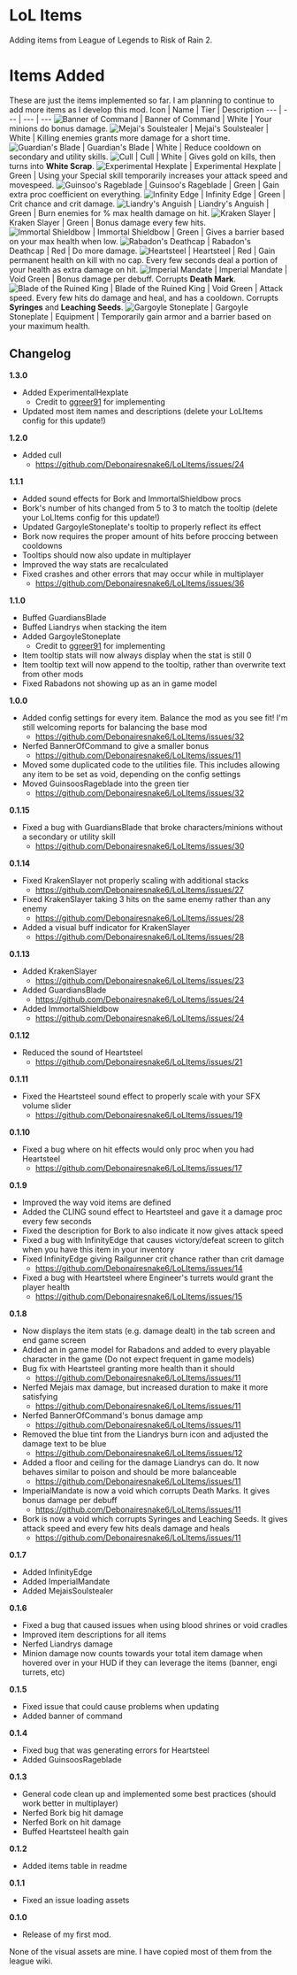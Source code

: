 # LoL Items

Adding items from League of Legends to Risk of Rain 2.

# Items Added
These are just the items implemented so far. I am planning to continue to add more items as I develop this mod.
Icon | Name | Tier | Description
--- | --- | --- | ---
![Banner of Command](https://static.wikia.nocookie.net/leagueoflegends/images/a/a4/Banner_of_Command_item_HD.png/revision/latest/scale-to-width-down/64?cb=20201104170517) | Banner of Command | White | Your minions do bonus damage.
![Mejai's Soulstealer](https://static.wikia.nocookie.net/leagueoflegends/images/8/88/Mejai%27s_Soulstealer_item_HD.png/revision/latest/scale-to-width-down/64?cb=20221103165010) | Mejai's Soulstealer | White | Killing enemies grants more damage for a short time.
![Guardian's Blade](https://static.wikia.nocookie.net/leagueoflegends/images/f/f2/Guardian%27s_Blade_item.png/revision/latest?cb=20221019163250) | Guardian's Blade | White | Reduce cooldown on secondary and utility skills.
![Cull](https://static.wikia.nocookie.net/leagueoflegends/images/1/11/Cull_item_HD.png/revision/latest/scale-to-width-down/64?cb=20201116174218) | Cull | White | Gives gold on kills, then turns into **White Scrap**.
![Experimental Hexplate](https://static.wikia.nocookie.net/leagueoflegends/images/f/fc/Experimental_Hexplate_item_HD.png/revision/latest/scale-to-width-down/64?cb=20231204214844) | Experimental Hexplate | Green | Using your Special skill temporarily increases your attack speed and movespeed.
![Guinsoo's Rageblade](https://static.wikia.nocookie.net/leagueoflegends/images/6/64/Guinsoo%27s_Rageblade_item_HD.png/revision/latest/scale-to-width-down/64?cb=20201110230134) | Guinsoo's Rageblade | Green | Gain extra proc coefficient on everything.
![Infinity Edge](https://static.wikia.nocookie.net/leagueoflegends/images/a/aa/Infinity_Edge_item_HD.png/revision/latest/scale-to-width-down/64?cb=20221230173431) | Infinity Edge | Green | Crit chance and crit damage.
![Liandry's Anguish](https://static.wikia.nocookie.net/leagueoflegends/images/f/fd/Liandry%27s_Torment_item.png/revision/latest?cb=20201118211533) | Liandry's Anguish | Green | Burn enemies for % max health damage on hit.
![Kraken Slayer](https://static.wikia.nocookie.net/leagueoflegends/images/e/e9/Kraken_Slayer_item_HD.png/revision/latest/scale-to-width-down/64?cb=20201110232124) | Kraken Slayer | Green | Bonus damage every few hits.
![Immortal Shieldbow](https://static.wikia.nocookie.net/leagueoflegends/images/2/2b/Immortal_Shieldbow_item.png/revision/latest?cb=20201118205028) | Immortal Shieldbow | Green | Gives a barrier based on your max health when low.
![Rabadon's Deathcap](https://static.wikia.nocookie.net/leagueoflegends/images/c/c5/Rabadon%27s_Deathcap_item.png/revision/latest?cb=20201118205704) | Rabadon's Deathcap | Red | Do more damage.
![Heartsteel](https://static.wikia.nocookie.net/leagueoflegends/images/8/87/Heartsteel_item_HD.png/revision/latest/scale-to-width-down/64?cb=20221115195510) | Heartsteel | Red | Gain permanent health on kill with no cap. Every few seconds deal a portion of your health as extra damage on hit.
![Imperial Mandate](https://static.wikia.nocookie.net/leagueoflegends/images/b/bc/Imperial_Mandate_item.png/revision/latest?cb=20201104212814) | Imperial Mandate | Void Green | Bonus damage per debuff. Corrupts **Death Mark**.
![Blade of the Ruined King](https://static.wikia.nocookie.net/leagueoflegends/images/2/2f/Blade_of_the_Ruined_King_item.png/revision/latest?cb=20221210230042) | Blade of the Ruined King | Void Green | Attack speed. Every few hits do damage and heal, and has a cooldown. Corrupts **Syringes** and **Leaching Seeds**.
![Gargoyle Stoneplate](https://static.wikia.nocookie.net/leagueoflegends/images/6/62/Gargoyle_Stoneplate_item_HD.png/revision/latest/scale-to-width-down/64?cb=20221230182936) | Gargoyle Stoneplate | Equipment | Temporarily gain armor and a barrier based on your maximum health.

## Changelog

**1.3.0**
* Added ExperimentalHexplate
  * Credit to [ggreer91](https://github.com/ggreer91) for implementing
* Updated most item names and descriptions (delete your LoLItems config for this update!)

**1.2.0**
* Added cull
  * https://github.com/Debonairesnake6/LoLItems/issues/24

**1.1.1**
* Added sound effects for Bork and ImmortalShieldbow procs
* Bork's number of hits changed from 5 to 3 to match the tooltip (delete your LoLItems config for this update!)
* Updated GargoyleStoneplate's tooltip to properly reflect its effect
* Bork now requires the proper amount of hits before proccing between cooldowns
* Tooltips should now also update in multiplayer
* Improved the way stats are recalculated
* Fixed crashes and other errors that may occur while in multiplayer
  * https://github.com/Debonairesnake6/LoLItems/issues/36

**1.1.0**

* Buffed GuardiansBlade
* Buffed Liandrys when stacking the item
* Added GargoyleStoneplate
  * Credit to [ggreer91](https://github.com/ggreer91) for implementing
* Item tooltip stats will now always display when the stat is still 0
* Item tooltip text will now append to the tooltip, rather than overwrite text from other mods
* Fixed Rabadons not showing up as an in game model

**1.0.0**

* Added config settings for every item. Balance the mod as you see fit! I'm still welcoming reports for balancing the base mod
  * https://github.com/Debonairesnake6/LoLItems/issues/32
* Nerfed BannerOfCommand to give a smaller bonus
  * https://github.com/Debonairesnake6/LoLItems/issues/11
* Moved some duplicated code to the utilities file. This includes allowing any item to be set as void, depending on the config settings
* Moved GuinsoosRageblade into the green tier
  * https://github.com/Debonairesnake6/LoLItems/issues/32

**0.1.15**

* Fixed a bug with GuardiansBlade that broke characters/minions without a secondary or utility skill
  * https://github.com/Debonairesnake6/LoLItems/issues/30

**0.1.14**

* Fixed KrakenSlayer not properly scaling with additional stacks
  * https://github.com/Debonairesnake6/LoLItems/issues/27
* Fixed KrakenSlayer taking 3 hits on the same enemy rather than any enemy
  * https://github.com/Debonairesnake6/LoLItems/issues/28
* Added a visual buff indicator for KrakenSlayer
  * https://github.com/Debonairesnake6/LoLItems/issues/28

**0.1.13**

* Added KrakenSlayer
  * https://github.com/Debonairesnake6/LoLItems/issues/23
* Added GuardiansBlade
  * https://github.com/Debonairesnake6/LoLItems/issues/24
* Added ImmortalShieldbow
  * https://github.com/Debonairesnake6/LoLItems/issues/24

**0.1.12**

* Reduced the sound of Heartsteel
  * https://github.com/Debonairesnake6/LoLItems/issues/21

**0.1.11**

* Fixed the Heartsteel sound effect to properly scale with your SFX volume slider
  * https://github.com/Debonairesnake6/LoLItems/issues/19

**0.1.10**

* Fixed a bug where on hit effects would only proc when you had Heartsteel
  * https://github.com/Debonairesnake6/LoLItems/issues/17

**0.1.9**

* Improved the way void items are defined
* Added the CLING sound effect to Heartsteel and gave it a damage proc every few seconds
* Fixed the description for Bork to also indicate it now gives attack speed
* Fixed a bug with InfinityEdge that causes victory/defeat screen to glitch when you have this item in your inventory
* Fixed InfinityEdge giving Railgunner crit chance rather than crit damage
  * https://github.com/Debonairesnake6/LoLItems/issues/14
* Fixed a bug with Heartsteel where Engineer's turrets would grant the player health
  * https://github.com/Debonairesnake6/LoLItems/issues/15

**0.1.8**

* Now displays the item stats (e.g. damage dealt) in the tab screen and end game screen
* Added an in game model for Rabadons and added to every playable character in the game (Do not expect frequent in game models)
* Bug fix with Heartsteel granting more health than it should
  * https://github.com/Debonairesnake6/LoLItems/issues/11
* Nerfed Mejais max damage, but increased duration to make it more satisfying
  * https://github.com/Debonairesnake6/LoLItems/issues/11
* Nerfed BannerOfCommand's bonus damage amp
  * https://github.com/Debonairesnake6/LoLItems/issues/11
* Removed the blue tint from the Liandrys burn icon and adjusted the damage text to be blue
  * https://github.com/Debonairesnake6/LoLItems/issues/12
* Added a floor and ceiling for the damage Liandrys can do. It now behaves similar to poison and should be more balanceable
  * https://github.com/Debonairesnake6/LoLItems/issues/11
* ImperialMandate is now a void which corrupts Death Marks. It gives bonus damage per debuff
  * https://github.com/Debonairesnake6/LoLItems/issues/11
* Bork is now a void which corrupts Syringes and Leaching Seeds. It gives attack speed and every few hits deals damage and heals
  * https://github.com/Debonairesnake6/LoLItems/issues/11

**0.1.7**

* Added InfinityEdge
* Added ImperialMandate
* Added MejaisSoulstealer

**0.1.6**

* Fixed a bug that caused issues when using blood shrines or void cradles
* Improved item descriptions for all items
* Nerfed Liandrys damage
* Minion damage now counts towards your total item damage when hovered over in your HUD if they can leverage the items (banner, engi turrets, etc)

**0.1.5**

* Fixed issue that could cause problems when updating
* Added banner of command

**0.1.4**

* Fixed bug that was generating errors for Heartsteel
* Added GuinsoosRageblade

**0.1.3**

* General code clean up and implemented some best practices (should work better in multiplayer)
* Nerfed Bork big hit damage
* Nerfed Bork on hit damage
* Buffed Heartsteel health gain

**0.1.2**

* Added items table in readme

**0.1.1**

* Fixed an issue loading assets

**0.1.0**

* Release of my first mod.

None of the visual assets are mine. I have copied most of them from the league wiki.
